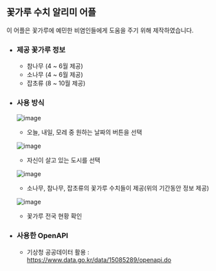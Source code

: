 ## 꽃가루 수치 알리미 어플

이 어플은 꽃가루에 예민한 비염인들에게 도움을 주기 위해 제작하였습니다.

- ### 제공 꽃가루 정보
  
  - 참나무 (4 ~ 6월 제공)
  - 소나무 (4 ~ 6월 제공)
  - 잡초류 (8 ~ 10월 제공)

- ### 사용 방식

    ![image](https://github.com/user-attachments/assets/7a866083-cacf-4783-9159-33e99eba15ee)


  -  오늘, 내일, 모레 중 원하는 날짜의 버튼을 선택

    ![image](https://github.com/user-attachments/assets/e4360319-4ebf-45c5-8461-bfe00c048291)


  -  자신이 살고 있는 도시를 선택

    ![image](https://github.com/user-attachments/assets/1390a183-2385-4a3a-8a7f-6b5c9d574349)


  -  소나무, 참나무, 잡초류의 꽃가루 수치들이 제공(위의 기간동안 정보 제공)

    ![image](https://github.com/user-attachments/assets/a60c8ed5-e0e1-4cd2-bc8d-3a5286f32df3)

  -  꽃가루 전국 현황 확인

- ### 사용한 OpenAPI

  - 기상청 공공데이터 활용 : https://www.data.go.kr/data/15085289/openapi.do
